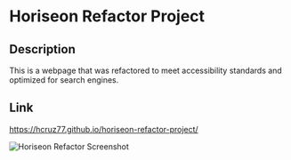 # Horiseon Refactor Project

## Description
This is a webpage that was refactored to meet accessibility standards and optimized for search engines.

## Link
 https://hcruz77.github.io/horiseon-refactor-project/

 ![Horiseon Refactor Screenshot](assets/images/Horiseon-Search-Optimization.png)



   
